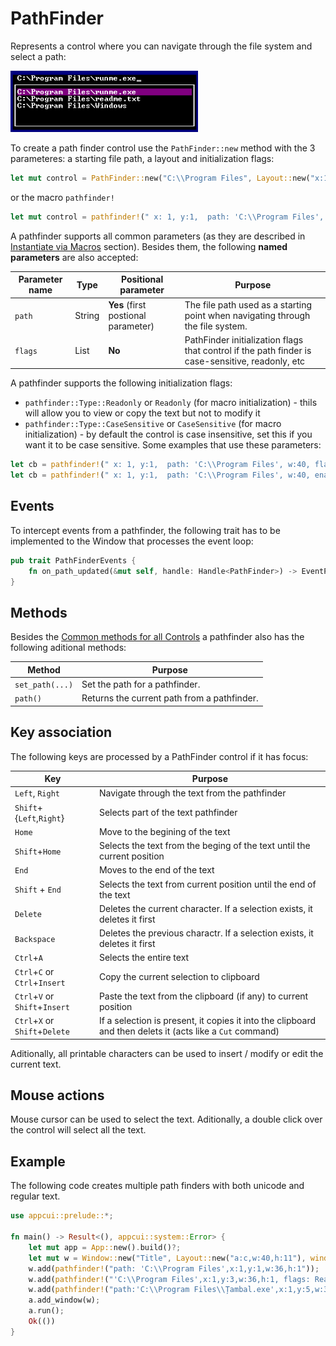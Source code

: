 # PathFinder

Represents a control where you can navigate through the file system and select a path:

<img src="img/pathfinder.png" width=300/>

To create a path finder control use the `PathFinder::new` method with the 3 parameteres: a starting file path, a layout and initialization flags:
```rs
let mut control = PathFinder::new("C:\\Program Files", Layout::new("x:1 , y:1 , width:40"), pathfinder::Flags::CaseSensitive)
```
or the macro `pathfinder!`
```rs
let mut control = pathfinder!(" x: 1, y:1,  path: 'C:\\Program Files', w:40"));
```

A pathfinder supports all common parameters (as they are described in [Instantiate via Macros](../instantiate_via_macros.md) section). Besides them, the following **named parameters** are also accepted:

| Parameter name      | Type   | Positional parameter                | Purpose                                                                                                              |
| ------------------- | ------ | ----------------------------------- | -------------------------------------------------------------------------------------------------------------------- |
| `path` | String | **Yes** (first postional parameter) | The file path used as a starting point when navigating through the file system. |
| `flags`             | List   | **No**                              | PathFinder initialization flags that control if the path finder is case-sensitive, readonly, etc                  |

A pathfinder supports the following initialization flags:
* `pathfinder::Type::Readonly` or `Readonly` (for macro initialization) - thils will allow you to view or copy the text but not to modify it
* `pathfinder::Type::CaseSensitive` or `CaseSensitive` (for macro initialization) - by default the control is case insensitive, set this if you want it to be case sensitive.
Some examples that use these parameters:
```rs
let cb = pathfinder!(" x: 1, y:1,  path: 'C:\\Program Files', w:40, flags:ReadOnly|CaseSensitive");
let cb = pathfinder!(" x: 1, y:1,  path: 'C:\\Program Files', w:40, enabled: false);
```

## Events
To intercept events from a pathfinder, the following trait has to be implemented to the Window that processes the event loop:

```rs
pub trait PathFinderEvents {
    fn on_path_updated(&mut self, handle: Handle<PathFinder>) -> EventProcessStatus {...}
}
```

## Methods

Besides the [Common methods for all Controls](../common_methods.md) a pathfinder also has the following aditional methods:

| Method          | Purpose                                                                                                                  |
| --------------- | ------------------------------------------------------------------------------------------------------------------------ |
| `set_path(...)` | Set the path for a pathfinder.                                                                                        |
| `path()`        | Returns the current path from a pathfinder.                                                                                |

## Key association

The following keys are processed by a PathFinder control if it has focus:

| Key                                  | Purpose                                                                                                                                   |
| ------------------------------------ | ----------------------------------------------------------------------------------------------------------------------------------------- |
| `Left`, `Right`        | Navigate through the text from the pathfinder                                                                                              |
| `Shift`+{`Left`,`Right`} | Selects part of the text pathfinder                                                                                                        |
| `Home`                               | Move to the begining of the text                                                                                                          |
| `Shift`+`Home`                       | Selects the text from the beging of the text until the current position                                                                   |
| `End`                                | Moves to the end of the text                                                                                                              |
| `Shift` + `End`                      | Selects the text from current position until the end of the text                                                                          |
| `Delete`                             | Deletes the current character. If a selection exists, it deletes it first                                                                 |
| `Backspace`                          | Deletes the previous charactr. If a selection exists, it deletes it first                                                                 |
| `Ctrl`+`A`                           | Selects the entire text               |
| `Ctrl`+`C` or `Ctrl`+`Insert`        | Copy the current selection to clipboard                                                                                                   |
| `Ctrl`+`V` or `Shift`+`Insert`       | Paste the text from the clipboard (if any) to current position                                                                            |
| `Ctrl`+`X` or `Shift`+`Delete`       | If a selection is present, it copies it into the clipboard and then delets it (acts like a `Cut` command)                                 |

Aditionally, all printable characters can be used to insert / modify or edit the current text.

## Mouse actions

Mouse cursor can be used to select the text. Aditionally, a double click over the control will select all the text.

## Example

The following code creates multiple path finders with both unicode and regular text.

```rs
use appcui::prelude::*;

fn main() -> Result<(), appcui::system::Error> {
    let mut app = App::new().build()?;
    let mut w = Window::new("Title", Layout::new("a:c,w:40,h:11"), window::Flags::None);
    w.add(pathfinder!("path: 'C:\\Program Files',x:1,y:1,w:36,h:1"));
    w.add(pathfinder!("'C:\\Program Files',x:1,y:3,w:36,h:1, flags: ReadOnly"));
    w.add(pathfinder!("path:'C:\\Program Files\\Țambal.exe',x:1,y:5,w:36,h:1,enable: false"));
    a.add_window(w);
    a.run();
    Ok(())
}
```
